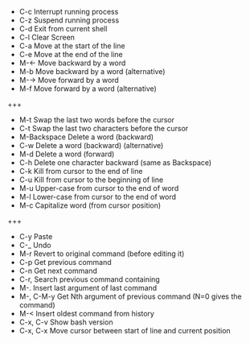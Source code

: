 - C-c 	Interrupt running process
- C-z 	Suspend running process
- C-d 	Exit from current shell
- C-l 	Clear Screen
- C-a 	Move at the start of the line
- C-e 	Move at the end of the line
- M-← 	Move backward by a word
- M-b 	Move backward by a word (alternative)
- M-→ 	Move forward by a word
- M-f 	Move forward by a word (alternative)

+++

- M-t 	Swap the last two words before the cursor
- C-t 	Swap the last two characters before the cursor
- M-Backspace 	Delete a word (backward)
- C-w 	Delete a word (backward) (alternative)
- M-d 	Delete a word (forward)
- C-h 	Delete one character backward (same as Backspace)
- C-k 	Kill from cursor to the end of line
- C-u 	Kill from cursor to the beginning of line
- M-u 	Upper-case from cursor to the end of word
- M-l 	Lower-case from cursor to the end of word
- M-c 	Capitalize word (from cursor position)

+++

- C-y 	Paste
- C-_ 	Undo
- M-r 	Revert to original command (before editing it)
- C-p 	Get previous command
- C-n 	Get next command
- C-r, <pattern> 	Search previous command containing <pattern>
- M-. 	Insert last argument of last command
- M-<N>, C-M-y 	Get Nth argument of previous command (N=0 gives the command)
- M-< 	Insert oldest command from history
- C-x, C-v 	Show bash version
- C-x, C-x 	Move cursor between start of line and current position
